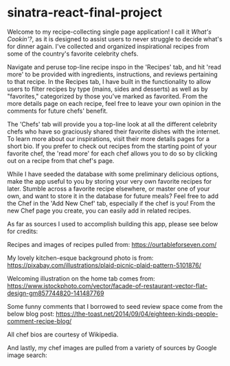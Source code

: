 # sinatra-react-final-project
Welcome to my recipe-collecting single page application! I call it *What's Cookin'?*, as it is designed to assist users to never struggle to decide what's for dinner again. I've collected and organized inspirational recipes from some of the country's favorite celebrity chefs. 

Navigate and peruse top-line recipe inspo in the 'Recipes' tab, and hit 'read more' to be provided with ingredients, instructions, and reviews pertaining to that recipe. In the Recipes tab, I have built in the functionality to allow users to filter recipes by type (mains, sides and desserts) as well as by "favorites," categorized by those you've marked as favorited. From the more details page on each recipe, feel free to leave your own opinion in the comments for future chefs' benefit.

The 'Chefs' tab will provide you a top-line look at all the different celebrity chefs who have so graciously shared their favorite dishes with the internet. To learn more about our inspirations, visit their more details pages for a short bio. If you prefer to check out recipes from the starting point of your favorite chef, the 'read more' for each chef allows you to do so by clicking out on a recipe from that chef's page.

While I have seeded the database with some preliminary delicious options, make the app useful to you by storing your very own favorite recipes for later. Stumble across a favorite recipe elsewhere, or master one of your own, and want to store it in the database for future meals? Feel free to add the Chef in the 'Add New Chef' tab, especially if the chef is you! From the new Chef page you create, you can easily add in related recipes.

As far as sources I used to accomplish building this app, please see below for credits:

Recipes and images of recipes pulled from: 
https://ourtableforseven.com/

My lovely kitchen-esque background photo is from:
https://pixabay.com/illustrations/plaid-picnic-plaid-pattern-5101876/

Welcoming illustration on the home tab comes from:
https://www.istockphoto.com/vector/facade-of-restaurant-vector-flat-design-gm857744820-141487769

Some funny comments that I borrowed to seed review space come from the below blog post:
https://the-toast.net/2014/09/04/eighteen-kinds-people-comment-recipe-blog/

All chef bios are courtesy of Wikipedia.

And lastly, my chef images are pulled from a variety of sources by Google image search:
